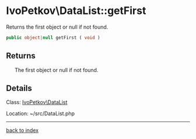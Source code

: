 # IvoPetkov\DataList::getFirst

Returns the first object or null if not found.

```php
public object|null getFirst ( void )
```

## Returns

&nbsp;&nbsp;&nbsp;&nbsp;&nbsp;&nbsp;The first object or null if not found.

## Details

Class: [IvoPetkov\DataList](ivopetkov.datalist.class.md)

Location: ~/src/DataList.php

---

[back to index](index.md)

